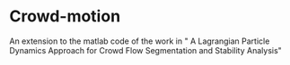 # Crowd-motion
An extension to the matlab code of the work in " A Lagrangian Particle Dynamics Approach for Crowd Flow Segmentation and Stability Analysis"
